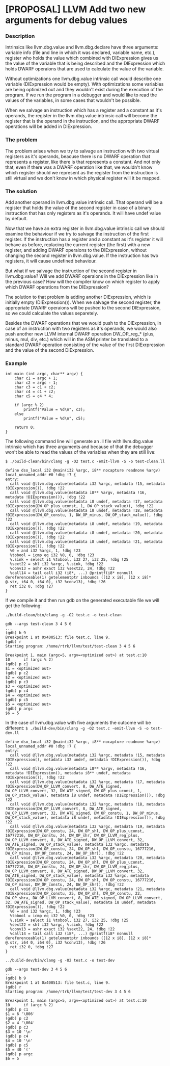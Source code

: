 
# [PROPOSAL] LLVM Add two new arguments for debug values

### Description

Intrinsics like llvm.dbg.value and llvm.dbg.declare have three
arguments: variable info (file and line in which it was declared,
variable name, etc.), register who holds the value which combined
with DIExpression gives us the value of the variable that is being
described and the DIExpression which holds DWARF operaions that are
used to calculate the value of the variable.

Without optimizations one llvm.dbg.value intrinsic call would describe
one variable (DIExpression would be empty).
With optimizations some variables are being optimized out and they
wouldn't exist during the execution of the program. If we run
the program in a debugger and would like to read the values of the
variables, in some cases that wouldn't be possible.

When we salvage an instruction which has a register and a constant as
it's operands, the register in the llvm.dbg.value intrinsic call will
become the register that is the operand in the instruction, and the
appropriate DWARF operations will be added in DIExpression.

### The problem

The problem arises when we try to salvage an instruction with two virtual
registers as it's operands, beacuse there is no DWARF operation that
represents a register, like there is that represents a constant. And not
only that, even if there was a DWARF operation like that, we wouldn't know
which register should we represent as the register from the instruction is
still virtual and we don't know in which physical register will it be mapped.


### The solution

Add another operand in llvm.dbg.value intrinsic call. That operand will be a
register that holds the value of the second register in case of a binary
instruction that has only registers as it's operands.
It will have undef value by default.

Now that we have an extra register in llvm.dbg.value intrinsic call we should
examine the behaviour if we try to salvage the instruction of the first register.
If the instruction has a register and a constant as it's register it will behave
as before, replacing the current register (the first) with a new register, and
adding DWARF operaions to the DIExpression, without changing the second register
in llvm.dbg.value.
If the instruction has two registers, it will cause undefined behaviour.

But what if we salvage the instruction of the second register in llvm.dbg.value?
Will we add DWARF operaions in the DIExpression like in the previous case?
How will the compiler know on which register to apply which DWARF operations
from the DIExpression?

The solution to that problem is adding another DIExpression, which is initially
empty (DIExpression()).
When we salvage the second register, the appropriate DWARF operaions will be pushed
to the second DIExpression, so we could calculate the values separetely.

Besides the DWARF operations that we would push to the DIExpression, in case
of an instruction with two registers as it's operands, we would also push another
new LLVM internal DWARF operation DW_OP_reg_* (plus, minus, mul, div, etc.) which
will in the ASM printer be translated to a standard DWARF operation consisting of
the value of the first DIExrpression and the value of the second DIExpression.

### Example

```
int main (int argc, char** argv) {
    char c1 = argc + 1;
    char c2 = argc - 1;
    char c3 = c1 + c2;
    char c4 = c1 + c2;
    char c5 = c4 * 4;

    if (argc % 2)
        printf("Value = %d\n", c3);
    else
        printf("Value = %d\n", c5);

    return 0;
}
```

The following command line will generate an .ll file with llvm.dbg.value intrinsic
which has three arguments and because of that the debugger won't be able to read
the values of the variables when they are still live:

`$ ./build-clean/bin/clang -g -O2 test.c -emit-llvm -S -o test-clean.ll`

```
define dso_local i32 @main(i32 %argc, i8** nocapture readnone %argv) local_unnamed_addr #0 !dbg !7 {
entry:
  call void @llvm.dbg.value(metadata i32 %argc, metadata !15, metadata !DIExpression()), !dbg !22
  call void @llvm.dbg.value(metadata i8** %argv, metadata !16, metadata !DIExpression()), !dbg !22
  call void @llvm.dbg.value(metadata i8 undef, metadata !17, metadata !DIExpression(DW_OP_plus_uconst, 1, DW_OP_stack_value)), !dbg !22
  call void @llvm.dbg.value(metadata i8 undef, metadata !18, metadata !DIExpression(DW_OP_constu, 1, DW_OP_minus, DW_OP_stack_value)), !dbg !22
  call void @llvm.dbg.value(metadata i8 undef, metadata !19, metadata !DIExpression()), !dbg !22
  call void @llvm.dbg.value(metadata i8 undef, metadata !20, metadata !DIExpression()), !dbg !22
  call void @llvm.dbg.value(metadata i8 undef, metadata !21, metadata !DIExpression()), !dbg !22
  %0 = and i32 %argc, 1, !dbg !23
  %tobool = icmp eq i32 %0, 0, !dbg !23
  %.sink = select i1 %tobool, i32 27, i32 25, !dbg !25
  %sext22 = shl i32 %argc, %.sink, !dbg !22
  %conv13 = ashr exact i32 %sext22, 24, !dbg !22
  %call14 = tail call i32 (i8*, ...) @printf(i8* nonnull dereferenceable(1) getelementptr inbounds ([12 x i8], [12 x i8]* @.str, i64 0, i64 0), i32 %conv13), !dbg !26
  ret i32 0, !dbg !27
}
```

If we compile it and then run gdb on the generated executable file
we will get the following:

`./build-clean/bin/clang -g -O2 test.c -o test-clean`
```
gdb --args test-clean 3 4 5 6
...
(gdb) b 9
Breakpoint 1 at 0x400513: file test.c, line 9.
(gdb) r
Starting program: /home/rtrk/llvm/test/test-clean 3 4 5 6

Breakpoint 1, main (argc=5, argv=<optimized out>) at test.c:10
10	    if (argc % 2)
(gdb) p c1
$1 = <optimized out>
(gdb) p c2
$2 = <optimized out>
(gdb) p c3
$3 = <optimized out>
(gdb) p c4
$4 = <optimized out>
(gdb) p c5
$5 = <optimized out>
(gdb) p argc
$6 = 5
```

In the case of llvm.dbg.value with five arguments the outcome will be
different:
`$ ./build-dev/bin/clang -g -O2 test.c -emit-llvm -S -o test-dev.ll`

```
define dso_local i32 @main(i32 %argc, i8** nocapture readnone %argv) local_unnamed_addr #0 !dbg !7 {
entry:
  call void @llvm.dbg.value(metadata i32 %argc, metadata !15, metadata !DIExpression(), metadata i32 undef, metadata !DIExpression()), !dbg !22
  call void @llvm.dbg.value(metadata i8** %argv, metadata !16, metadata !DIExpression(), metadata i8** undef, metadata !DIExpression()), !dbg !22
  call void @llvm.dbg.value(metadata i32 %argc, metadata !17, metadata !DIExpression(DW_OP_LLVM_convert, 8, DW_ATE_signed, DW_OP_LLVM_convert, 32, DW_ATE_signed, DW_OP_plus_uconst, 1, DW_OP_stack_value), metadata i8 undef, metadata !DIExpression()), !dbg !22
  call void @llvm.dbg.value(metadata i32 %argc, metadata !18, metadata !DIExpression(DW_OP_LLVM_convert, 8, DW_ATE_signed, DW_OP_LLVM_convert, 32, DW_ATE_signed, DW_OP_constu, 1, DW_OP_minus, DW_OP_stack_value), metadata i8 undef, metadata !DIExpression()), !dbg !22
  call void @llvm.dbg.value(metadata i32 %argc, metadata !19, metadata !DIExpression(DW_OP_constu, 24, DW_OP_shl, DW_OP_plus_uconst, 16777216, DW_OP_constu, 24, DW_OP_shr, DW_OP_LLVM_reg_plus, DW_OP_LLVM_convert, 8, DW_ATE_signed, DW_OP_LLVM_convert, 32, DW_ATE_signed, DW_OP_stack_value), metadata i32 %argc, metadata !DIExpression(DW_OP_constu, 24, DW_OP_shl, DW_OP_constu, 16777216, DW_OP_minus, DW_OP_constu, 24, DW_OP_shr)), !dbg !22
  call void @llvm.dbg.value(metadata i32 %argc, metadata !20, metadata !DIExpression(DW_OP_constu, 24, DW_OP_shl, DW_OP_plus_uconst, 16777216, DW_OP_constu, 24, DW_OP_shr, DW_OP_LLVM_reg_plus, DW_OP_LLVM_convert, 8, DW_ATE_signed, DW_OP_LLVM_convert, 32, DW_ATE_signed, DW_OP_stack_value), metadata i32 %argc, metadata !DIExpression(DW_OP_constu, 24, DW_OP_shl, DW_OP_constu, 16777216, DW_OP_minus, DW_OP_constu, 24, DW_OP_shr)), !dbg !22
  call void @llvm.dbg.value(metadata i32 %argc, metadata !21, metadata !DIExpression(DW_OP_constu, 25, DW_OP_shl, DW_OP_constu, 22, DW_OP_shra, DW_OP_LLVM_convert, 8, DW_ATE_signed, DW_OP_LLVM_convert, 32, DW_ATE_signed, DW_OP_stack_value), metadata i8 undef, metadata !DIExpression()), !dbg !22
  %0 = and i32 %argc, 1, !dbg !23
  %tobool = icmp eq i32 %0, 0, !dbg !23
  %.sink = select i1 %tobool, i32 27, i32 25, !dbg !25
  %sext22 = shl i32 %argc, %.sink, !dbg !22
  %conv13 = ashr exact i32 %sext22, 24, !dbg !22
  %call14 = tail call i32 (i8*, ...) @printf(i8* nonnull dereferenceable(1) getelementptr inbounds ([12 x i8], [12 x i8]* @.str, i64 0, i64 0), i32 %conv13), !dbg !26
  ret i32 0, !dbg !27
}
```

`../build-dev/bin/clang -g -O2 test.c -o test-dev`
```
gdb --args test-dev 3 4 5 6
...
(gdb) b 9
Breakpoint 1 at 0x400513: file test.c, line 9.
(gdb) r
Starting program: /home/rtrk/llvm/test/test-dev 3 4 5 6

Breakpoint 1, main (argc=5, argv=<optimized out>) at test.c:10
10	    if (argc % 2)
(gdb) p c1
$1 = 6 '\006'
(gdb) p c2
$2 = 4 '\004'
(gdb) p c3
$3 = 10 '\n'
(gdb) p c4
$4 = 10 '\n'
(gdb) p c5
$5 = 40 '('
(gdb) p argc
$6 = 5
```
